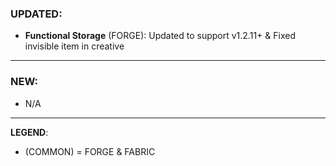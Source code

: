 ### UPDATED:
- **Functional Storage** (FORGE): Updated to support v1.2.11+ & Fixed invisible item in creative

---

### NEW:
- N/A

---

**LEGEND**:
- (COMMON) = FORGE & FABRIC